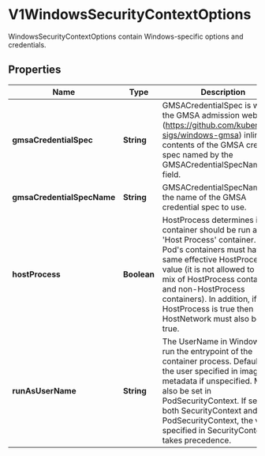 

# V1WindowsSecurityContextOptions

WindowsSecurityContextOptions contain Windows-specific options and credentials.

## Properties

| Name | Type | Description | Notes |
|------------ | ------------- | ------------- | -------------|
|**gmsaCredentialSpec** | **String** | GMSACredentialSpec is where the GMSA admission webhook (https://github.com/kubernetes-sigs/windows-gmsa) inlines the contents of the GMSA credential spec named by the GMSACredentialSpecName field. |  [optional] |
|**gmsaCredentialSpecName** | **String** | GMSACredentialSpecName is the name of the GMSA credential spec to use. |  [optional] |
|**hostProcess** | **Boolean** | HostProcess determines if a container should be run as a &#39;Host Process&#39; container. All of a Pod&#39;s containers must have the same effective HostProcess value (it is not allowed to have a mix of HostProcess containers and non-HostProcess containers). In addition, if HostProcess is true then HostNetwork must also be set to true. |  [optional] |
|**runAsUserName** | **String** | The UserName in Windows to run the entrypoint of the container process. Defaults to the user specified in image metadata if unspecified. May also be set in PodSecurityContext. If set in both SecurityContext and PodSecurityContext, the value specified in SecurityContext takes precedence. |  [optional] |



